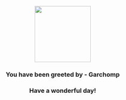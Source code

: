 <p align="center">
    <img src="https://raw.githubusercontent.com/PokeAPI/sprites/master/sprites/pokemon/445.png" width="150" height="150">
</p>
<h3 align="center">You have been greeted by - <b>Garchomp</b></h3>
<h3 align="center">Have a wonderful day!</h3>
